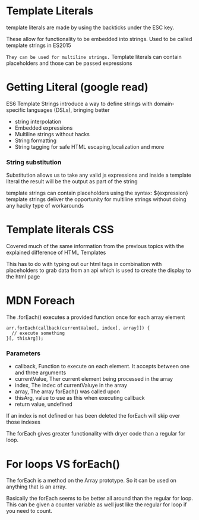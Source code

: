 # Template Literals

template literals are made by using the backticks under the ESC key. 

These allow for functionality to be embedded into strings. Used to be called template strings in ES2015

`They can be used for multiline strings.`
Template literals can contain placeholders and those can be passed expressions 


# Getting Literal (google read)
ES6 Template Strings introduce a way to define strings with domain-specific languages (DSLs), bringing better
- string interpolation
- Embedded expressions
- Multiline strings without hacks
- String formatting
- String tagging for safe HTML escaping,localization and more

### String substitution
Substitution allows us to take any valid js expressions and inside a template literal the result will be the output as part of the string

template strings can contain placeholders using the syntax: ${expression}
template strings deliver the opportunity for multiline strings without doing any hacky type of workarounds 

# Template literals CSS
Covered much of the same information from the previous topics with the explained difference of HTML Templates

This has to do with typing out our html tags in combination with placeholders to grab data from an api which is used to create the display to the html page

# MDN Foreach 

The .forEach() executes a provided function once for each array element

```
arr.forEach(callback(currentValue[, index[, array]]) {
  // execute something
}[, thisArg]);
```
### Parameters
- callback, Function to execute on each element. It accepts between one and three arguments
- currentValue, Ther current element being processed in the array
- index, The indec of currentValuye in the array
- array, The array forEach() was called upon
- thisArg, value to use as this when executing callback
- return value, undefined

If an index is not defined or has been deleted the forEach will skip over those indexes 

The forEach gives greater functionality with dryer code than a regular for loop. 


# For loops VS forEach() 
The forEach is a method on the Array prototype. So it can be used on anything that is an array. 

Basically the forEach seems to be better all around than the regular for loop. This can be given a counter variable as well just like the regular for loop if you need to count. 
